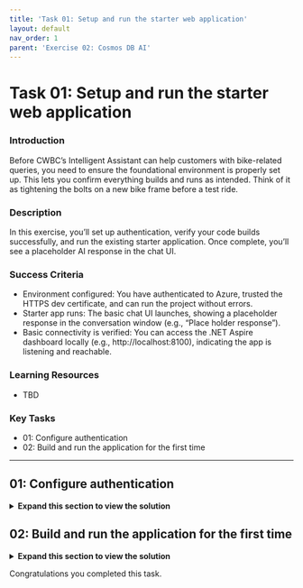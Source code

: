 ```yaml
---
title: 'Task 01: Setup and run the starter web application'
layout: default
nav_order: 1
parent: 'Exercise 02: Cosmos DB AI'
---
```


# Task 01: Setup and run the starter web application

### Introduction
Before CWBC’s Intelligent Assistant can help customers with bike-related queries, you need to ensure the foundational environment is properly set up. This lets you confirm everything builds and runs as intended. Think of it as tightening the bolts on a new bike frame before a test ride.

### Description
In this exercise, you’ll set up authentication, verify your code builds successfully, and run the existing starter application. Once complete, you’ll see a placeholder AI response in the chat UI.

### Success Criteria
- Environment configured: You have authenticated to Azure, trusted the HTTPS dev certificate, and can run the project without errors.
- Starter app runs: The basic chat UI launches, showing a placeholder response in the conversation window (e.g., “Place holder response”).
- Basic connectivity is verified: You can access the .NET Aspire dashboard locally (e.g., http://localhost:8100), indicating the app is listening and reachable.


### Learning Resources
 - TBD

### Key Tasks
 - 01: Configure authentication
 - 02: Build and run the application for the first time

---

## 01: Configure authentication

<details markdown="block"> 
  <summary><strong>Expand this section to view the solution</strong></summary> 

CWBC values a secure-by-design approach—especially as the Intelligent Assistant will store private user data, product catalogs, and ride recommendations in Azure Cosmos DB. Proper authentication ensures only authorized personnel and processes can access these resources.

<!-- 1. @lab.Activity(Automated3) -->

1. On your Windows task bar, select **Terminal**.

1. Change the current working directory to where the application repository was cloned.

    ```
    cd C:\Users\Admin\Repos\cosmosdb-nosql-copilot
    ```

    {: .highlight }
    > Using the **Copy** option and selecting **Ctrl+V** to paste into the VM will be faster than using **Text** for Type Text. This will be more useful later on with long blocks of code.

1. Open the project in Visual Studio Code with the following command.

    ```
    code .
    ```

1. Within Visual Studio Code, open a new terminal by selecting **Terminal** on the top toolbar, then selecting **New Terminal**. Alternatively, select **Ctrl+Shift+**.



### Sign in to Azure

To access our Azure resources, you need to be authenticated from our terminal in Visual Studio Code. This application uses authentication with [Microsoft Entra ID](https://learn.microsoft.com/entra/identity/). Role assignments have already been created for your user during resource deployment. 

<!-- If you're already signed in with the user credentials you used for deployment, skip to [Build and run the application for the first time.](#build-and-run-the-application-for-the-first-time) -->

1. Sign in to the Azure CLI by entering the following command in the terminal window inside of Visual Studio Code.

    ```
    az login
    ```

1. Select **Work or school account**, then select **Continue**.

    {: .warning }
    > The sign in window may open behind Visual Studio Code.

1. Sign in with your credentials.

1. Select **No, sign in to this app only**, when prompted.

    ![r6n40tu8.jpg](../../media/r6n40tu8.jpg)

1. In the VS Code Terminal, enter **1** to select your subscription and tenant.

---

### Grant Azure permissions to your account

Before you can run the applications locally within the security context of our Azure user you need to ensure it has permissions to the data in Azure Cosmos DB account and the endpoints of Azure Open AI account.  

1. Within Visual Studio Code terminal and change the current working directory to the scripts folder of this application.

    ```
    cd ~/Repos/cosmosdb-nosql-copilot/infra/scripts
    ```

1. Open Microsoft Edge, go to [Azure portal](https://portal.azure.com), then sign in with your credentials:

    | Item | Value |
    |:--------|:--------|
    | Username   | Azure user name   |
    | Password  | Azure password   |

1. Expand the service menu on the left, then select **Resource Groups**.

    ![rc1npqa6.jpg](../../media/rc1npqa6.jpg)

1. Select **cosmosdb-nosql-copilot**.

    ![36nxa5yl.jpg](../../media/36nxa5yl.jpg)

1. On the resource group page, verify all the deployments have **Succeeded** under the **Deployments** property before proceeding forward.

    ![hp4t1wqe.jpg](../../media/hp4t1wqe.jpg)

    {: .warning }
    > If it's still deploying, wait until it's complete.

1. Close the browser window.

1. Go to your VS Code terminal, then run the **azd-role-assignments.sh** script to grant permissions to your Azure user account.

    ```
    ./azd-role-assignments.sh
    ```

    {: .note }
    > You can open the file in VS Code to see how this was written.
</details>


## 02: Build and run the application for the first time

<details markdown="block"> 
  <summary><strong>Expand this section to view the solution</strong></summary> 

CWBC wants to verify the project scaffolding is sound before introducing the real AI features.
Now that authentication is in place, you can run the initial version of the Intelligent Assistant to confirm everything compiles and the UI functions. 

1. In the same terminal, change directories to **src/cosmos-copilot.AppHost**. 

    ```
    cd ~/Repos/cosmosdb-nosql-copilot/src/cosmos-copilot.AppHost
    ```

    {: . important }
    > The **AppHost** is the entry point for all .NET Aspire projects and it acts as an orchestrator for all the dependent projects and services in your application.

1. Before you run the application locally, you need to trust the https developer certificate that .NET will generate for us.

    ```
    dotnet dev-certs https --clean
    dotnet dev-certs https --trust
    ```

1. In the **Security Warning** dialog to install certificate, select **Yes**.

    ![29hjf6lz.jpg](../../media/29hjf6lz.jpg)

1. At this point, your app has enough information to run but not enough to generate a real response from an LLM. Run the application to make sure your code doesn't have any omissions or errors.

    ```
    dotnet workload restore
    dotnet run
    ```

    {: .note }
    > You may see some warnings in the terminal which are safe to ignore.

1. To test our application, launch the .NET Aspire dashboard by selecting **Ctrl+click** on the URL on the **Login to the dashboard** line.

    ![qzzrpnbe.jpg](../../media/qzzrpnbe.jpg)

    {: .note }
    > This will automatically open the .NET Aspire dashboard in a web browser.
    >
    > The .NET Aspire dashboard has pages to manage all project resources, view console output, structured logs, traces for each request, and metrics emitted by various libraries. 

    {: .warning }
    > If you get a "Your connection isn't private" message on the web browser, close all browser windows, then select **Ctrl+click** on the dashboard URL again.

1. On the dashboard, launch our chat application by selecting the **http://localhost:8100** endpoint.

    ![264e3coh.jpg](../../media/264e3coh.jpg)

1. Select **Create new chat** on the left.

    ![qwjz84fp.jpg](../../media/qwjz84fp.jpg)

1. Enter **What are the most expensive bikes?**, then select the send button.

    ![dqyeh9f4.jpg](../../media/dqyeh9f4.jpg)

    {: .note }
    > The AI assistant will respond with **"Place holder response"** and a token value of zero. We'll explain tokens in a later exercise.

    ![d92qn2mh.jpg](../../media/d92qn2mh.jpg)

1. Close the browser window.

1. In the VS Code terminal, select **Ctrl+C** to shut down the application. Leave the terminal open.

{: .note }
> Every time you run the application locally, we’ll do it from the **src/cosmos-copilot.AppHost** directory you are already in. All updates to the application will be to files in the **src/cosmos-copilot.WebApp** directory and its folders.

</details>


Congratulations you completed this task.